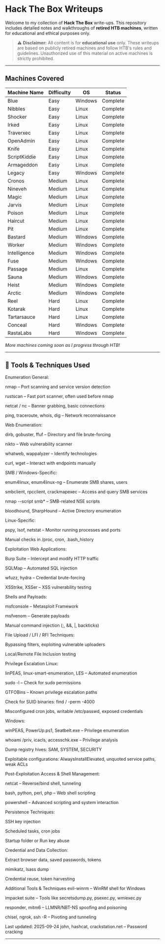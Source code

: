 #  Hack The Box Writeups

Welcome to my collection of **Hack The Box** write-ups. This repository includes detailed notes and walkthroughs of **retired HTB machines**, written for educational and ethical purposes only.

> ⚠️ **Disclaimer:** All content is for **educational use** only. These writeups are based on publicly retired machines and follow HTB's rules and guidelines. Unauthorized use of this material on active machines is strictly prohibited.

---

## Machines Covered

| Machine Name | Difficulty | OS       | Status     |
|--------------|------------|----------|------------|
| Blue         | Easy       | Windows  | Complete   |
| Nibbles      | Easy       | Linux    | Complete   |
| Shocker      | Easy       | Linux    | Complete   |
| Irked        | Easy       | Linux    | Complete   |
| Traverxec    | Easy       | Linux    | Complete   |
| OpenAdmin    | Easy       | Linux    | Complete   |
| Knife        | Easy       | Linux    | Complete   |
| ScriptKiddie | Easy       | Linux    | Complete   |
| Armageddon   | Easy       | Linux    | Complete   |
| Legacy       | Easy       | Windows  | Complete   |
| Cronos       | Medium     | Linux    | Complete   |
| Nineveh      | Medium     | Linux    | Complete   |
| Magic        | Medium     | Linux    | Complete   |
| Jarvis       | Medium     | Linux    | Complete   |
| Poison       | Medium     | Linux    | Complete   |
| Haircut      | Medium     | Linux    | Complete   |
| Pit          | Medium     | Linux    | Complete   |
| Bastard      | Medium     | Windows  | Complete   |
| Worker       | Medium     | Windows  | Complete   |
| Intelligence | Medium     | Windows  | Complete   |
| Fuse         | Medium     | Windows  | Complete   |
| Passage      | Medium     | Linux    | Complete   |
| Sauna        | Medium     | Windows  | Complete   |
| Heist        | Medium     | Windows  | Complete   |
| Arctic       | Medium     | Windows  | Complete   |
| Reel         | Hard       | Linux    | Complete   |
| Kotarak      | Hard       | Linux    | Complete   |
| Tartarsauce  | Hard       | Linux    | Complete   |
| Conceal      | Hard       | Windows  | Complete   |
| RastaLabs    | Hard       | Windows  | Complete   |


*More machines coming soon as I progress through HTB!*

---

## 🔧 Tools & Techniques Used
Enumeration
General:

nmap – Port scanning and service version detection

rustscan – Fast port scanner, often used before nmap

netcat / nc – Banner grabbing, basic connections

ping, traceroute, whois, dig – Network reconnaissance

Web Enumeration:

dirb, gobuster, ffuf – Directory and file brute-forcing

nikto – Web vulnerability scanner

whatweb, wappalyzer – Identify technologies

curl, wget – Interact with endpoints manually

SMB / Windows-Specific:

enum4linux, enum4linux-ng – Enumerate SMB shares, users

smbclient, rpcclient, crackmapexec – Access and query SMB services

nmap --script smb* – SMB-related NSE scripts

bloodhound, SharpHound – Active Directory enumeration

Linux-Specific:

pspy, lsof, netstat – Monitor running processes and ports

Manual checks in /proc, cron, .bash_history

Exploitation
Web Applications:

Burp Suite – Intercept and modify HTTP traffic

SQLMap – Automated SQL injection

wfuzz, hydra – Credential brute-forcing

XSStrike, XSSer – XSS vulnerability testing

Shells and Payloads:

msfconsole – Metasploit Framework

msfvenom – Generate payloads

Manual command injection (;, &&, |, backticks)

File Upload / LFI / RFI Techniques:

Bypassing filters, exploiting vulnerable uploaders

Local/Remote File Inclusion testing

Privilege Escalation
Linux:

linPEAS, linux-smart-enumeration, LES – Automated enumeration

sudo -l – Check for sudo permissions

GTFOBins – Known privilege escalation paths

Check for SUID binaries: find / -perm -4000

Misconfigured cron jobs, writable /etc/passwd, exposed credentials

Windows:

winPEAS, PowerUp.ps1, Seatbelt.exe – Privilege enumeration

whoami /priv, icacls, accesschk.exe – Privilege analysis

Dump registry hives: SAM, SYSTEM, SECURITY

Exploitable configurations: AlwaysInstallElevated, unquoted service paths, weak ACLs

Post-Exploitation
Access & Shell Management:

netcat – Reverse/bind shell, tunneling

bash, python, perl, php – Web shell scripting

powershell – Advanced scripting and system interaction

Persistence Techniques:

SSH key injection

Scheduled tasks, cron jobs

Startup folder or Run key abuse

Credential and Data Collection:

Extract browser data, saved passwords, tokens

mimikatz, lsass dump

Credential reuse, token harvesting

Additional Tools & Techniques
evil-winrm – WinRM shell for Windows

impacket suite – Tools like secretsdump.py, psexec.py, wmiexec.py

responder, mitm6 – LLMNR/NBT-NS spoofing and poisoning

chisel, ngrok, ssh -R – Pivoting and tunneling

Last updated: 2025-09-24
john, hashcat, crackstation.net – Password cracking

---

